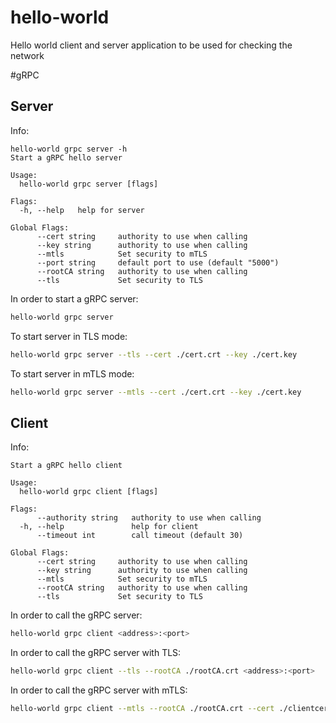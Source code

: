 # hello-world
Hello world client and server application to be used for checking the network


#gRPC

## Server

Info:
```
hello-world grpc server -h
Start a gRPC hello server

Usage:
  hello-world grpc server [flags]

Flags:
  -h, --help   help for server

Global Flags:
      --cert string     authority to use when calling
      --key string      authority to use when calling
      --mtls            Set security to mTLS
      --port string     default port to use (default "5000")
      --rootCA string   authority to use when calling
      --tls             Set security to TLS
```


In order to start a gRPC server:
```bash
hello-world grpc server
```

To start server in TLS mode:
```bash
hello-world grpc server --tls --cert ./cert.crt --key ./cert.key
```

To start server in mTLS mode:
```bash
hello-world grpc server --mtls --cert ./cert.crt --key ./cert.key
```

## Client

Info:
```
Start a gRPC hello client

Usage:
  hello-world grpc client [flags]

Flags:
      --authority string   authority to use when calling
  -h, --help               help for client
      --timeout int        call timeout (default 30)

Global Flags:
      --cert string     authority to use when calling
      --key string      authority to use when calling
      --mtls            Set security to mTLS
      --rootCA string   authority to use when calling
      --tls             Set security to TLS
```

In order to call the gRPC server:
```bash
hello-world grpc client <address>:<port>
```

In order to call the gRPC server with TLS:
```bash
hello-world grpc client --tls --rootCA ./rootCA.crt <address>:<port>
```

In order to call the gRPC server with mTLS:
```bash
hello-world grpc client --mtls --rootCA ./rootCA.crt --cert ./clientcert.crt --key ./clientcert.key <address>:<port>
```

